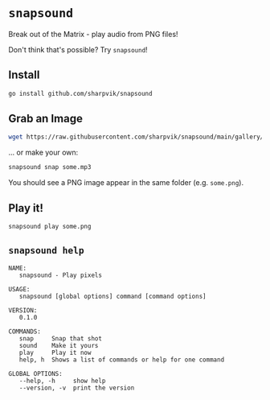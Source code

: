 # `snapsound`

Break out of the Matrix - play audio from PNG files!

Don't think that's possible? Try `snapsound`!

## Install

```bash
go install github.com/sharpvik/snapsound
```

## Grab an Image

```bash
wget https://raw.githubusercontent.com/sharpvik/snapsound/main/gallery/Never%20Gonna%20Give%20You%20Up.png
```

... or make your own:

```bash
snapsound snap some.mp3
```

You should see a PNG image appear in the same folder (e.g. `some.png`).

## Play it!

```bash
snapsound play some.png
```

## `snapsound help`

```text
NAME:
   snapsound - Play pixels

USAGE:
   snapsound [global options] command [command options]

VERSION:
   0.1.0

COMMANDS:
   snap     Snap that shot
   sound    Make it yours
   play     Play it now
   help, h  Shows a list of commands or help for one command

GLOBAL OPTIONS:
   --help, -h     show help
   --version, -v  print the version
```
